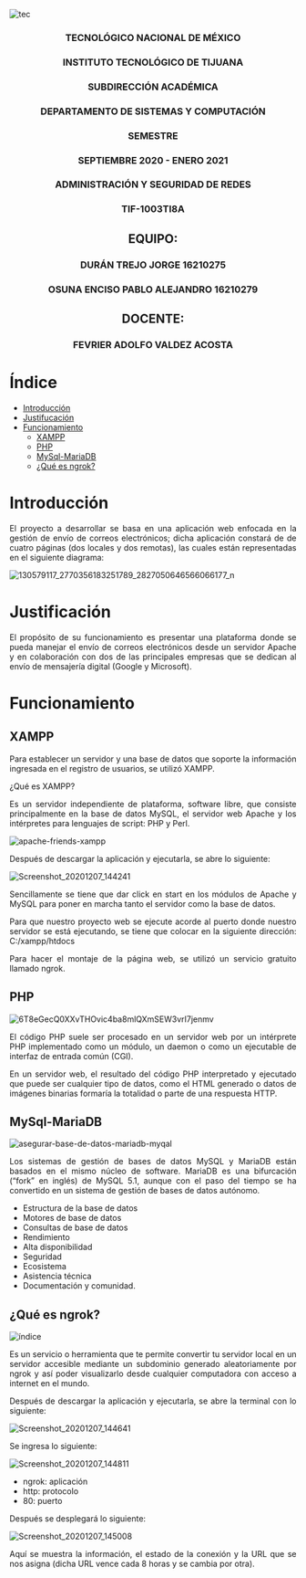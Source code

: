 ![tec](https://i.imgur.com/DKIVS3c.png)

<div style="text-align: center">

### TECNOLÓGICO NACIONAL DE MÉXICO

### INSTITUTO TECNOLÓGICO DE TIJUANA

### SUBDIRECCIÓN ACADÉMICA

### DEPARTAMENTO DE SISTEMAS Y COMPUTACIÓN

### SEMESTRE

### SEPTIEMBRE 2020 - ENERO 2021

### ADMINISTRACIÓN Y SEGURIDAD DE REDES 

### TIF-1003TI8A

## EQUIPO:

### DURÁN TREJO JORGE 16210275

### OSUNA ENCISO PABLO ALEJANDRO 16210279

## DOCENTE:

### FEVRIER ADOLFO VALDEZ ACOSTA

</div>

# Índice

* [Introducción](#introduccion)
* [Justifucación](#justificacion)
* [Funcionamiento](#funcionamiento)
  * [XAMPP](#xampp)
  * [PHP](#php)
  * [MySql-MariaDB](#databases)
  * [¿Qué es ngrok?](#ngrok)


<div style="text-align: justify">

<div id='introduccion'/>

# Introducción 

El proyecto a desarrollar se basa en una aplicación web enfocada en la gestión de envío de correos electrónicos; dicha aplicación constará de de cuatro páginas (dos locales y dos remotas), las cuales están representadas en el siguiente diagrama:

![130579117_2770356183251789_2827050646566066177_n](https://i.imgur.com/cLEqiK5.png)

<div id='justificacion'/>

# Justificación

El propósito de su funcionamiento es presentar una plataforma donde se pueda manejar el envío de correos electrónicos desde un servidor Apache y en colaboración con dos de las principales empresas que se dedican al envío de mensajería digital (Google y Microsoft).

<div id='funcionamiento'/>

# Funcionamiento

<div id='xampp'/>

## XAMPP 
Para establecer un servidor y una base de datos que soporte la información ingresada en el registro de usuarios, se utilizó XAMPP. 

¿Qué es XAMPP? 

Es un servidor independiente de plataforma, software libre, que consiste principalmente en la base de datos MySQL, el servidor web Apache y los intérpretes para lenguajes de script: PHP y Perl.

![apache-friends-xampp](https://i.imgur.com/pDzvqpG.jpg)

Después de descargar la aplicación y ejecutarla, se abre lo siguiente:

![Screenshot_20201207_144241](https://i.imgur.com/CKPXiYE.png)

Sencillamente se tiene que dar click en start en los módulos de Apache y MySQL para poner en marcha tanto el servidor como la base de datos.

Para que nuestro proyecto web se ejecute acorde al puerto donde nuestro servidor se está ejecutando, se tiene que colocar en la siguiente dirección: C:/xampp/htdocs

Para hacer el montaje de la página web, se utilizó un servicio gratuito llamado ngrok. 

<div id='php'/>

## PHP

![6T8eGecQ0XXvTHOvic4ba8mlQXmSEW3vrI7jenmv](https://i.imgur.com/yHir40W.png)

El código PHP suele ser procesado en un servidor web por un intérprete PHP implementado como un módulo, un daemon o como un ejecutable de interfaz de entrada común (CGI). 

En un servidor web, el resultado del código PHP interpretado y ejecutado que puede ser cualquier tipo de datos, como el HTML generado o datos de imágenes binarias formaría la totalidad o parte de una respuesta HTTP.

<div id='databases'/>

## MySql-MariaDB

![asegurar-base-de-datos-mariadb-myqal](https://i.imgur.com/ezjaSe2.png)

Los sistemas de gestión de bases de datos MySQL y MariaDB están basados en el mismo núcleo de software. MariaDB es una bifurcación (“fork” en inglés) de MySQL 5.1, aunque con el paso del tiempo se ha convertido en un sistema de gestión de bases de datos autónomo.  

* Estructura de la base de datos
* Motores de base de datos
* Consultas de base de datos
* Rendimiento
* Alta disponibilidad
* Seguridad
* Ecosistema
* Asistencia técnica
* Documentación y comunidad.

<div id='ngrok'/>

## ¿Qué es ngrok? 

![índice](https://i.imgur.com/JG1IiVX.png)

Es un servicio o herramienta que te permite convertir tu servidor local en un servidor accesible mediante un subdominio generado aleatoriamente por ngrok y así poder visualizarlo desde cualquier computadora con acceso a internet en el mundo.

Después de descargar la aplicación y ejecutarla, se abre la terminal con lo siguiente:

![Screenshot_20201207_144641](https://i.imgur.com/XdndhkU.png)

Se ingresa lo siguiente:

![Screenshot_20201207_144811](https://i.imgur.com/i7KlggU.png)

* ngrok: aplicación
* http: protocolo
* 80: puerto

Después se desplegará lo siguiente:

![Screenshot_20201207_145008](https://i.imgur.com/bhhILcH.png)

Aquí se muestra la información, el estado de la conexión y la URL que se nos asigna (dicha URL vence cada 8 horas y se cambia por otra).

</div>